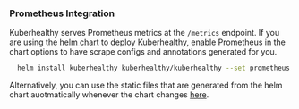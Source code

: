 ### Prometheus Integration

Kuberhealthy serves Prometheus metrics at the `/metrics` endpoint.  If you are using the [helm chart](https://github.com/kuberhealthy/kuberhealthy/tree/prom-endpoint-docs/deploy/helm) to deploy Kuberhealthy, 
 enable Prometheus in the chart options to have scrape configs and annotations generated for you.

```bash
  helm install kuberhealthy kuberhealthy/kuberhealthy --set prometheus.enabled=true  --set prometheus.prometheusRule.enabled=true
```

Alternatively, you can use the static files that are generated from the helm chart auotmatically whenever the chart changes [here](https://github.com/kuberhealthy/kuberhealthy/blob/prom-endpoint-docs/deploy/kuberhealthy-prometheus.yaml).

